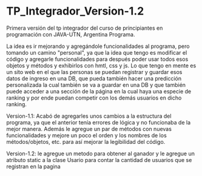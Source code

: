 # TP_Integrador_Version-1.2
Primera versión del tp integrador del curso de principiantes en programación con JAVA-UTN, Argentina Programa.

La idea es ir mejorando y agregándole funcionalidades al programa, pero tomando un camino "personal", ya que la idea que tengo es modificar el código y 
agregarle funcionalidades para después poder usar todos esos objetos y métodos y exhibirlos con hmtl, css y js.
Lo que tengo en mente es un sito web en el que las personas se puedan registrar y guardar esos datos de ingreso en una DB,
que pueda también hacer una predicción personalizada la cual también se va a guardar en una DB y que también puede acceder a una sección de la página en la 
cual haya una especie de ranking y por ende puedan competir con los demás usuarios en dicho ranking.

Version-1.1: Acabó de agregarles unos cambios a la estructura del programa, ya que el anterior tenía errores de lógica y no funcionaba de la mejor manera.  Además le agregue un par de métodos con nuevas funcionalidades y mejore un poco el orden y los nombres de los métodos/objetos, etc. para así mejorar la legibilidad del código.

Version-1.2: le agregue un metodo para obtener al ganador y le agregue un atributo static a la clase Usario para contar la cantidad de usuarios que se registran en la pagina
